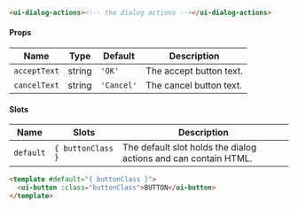 ```html
<ui-dialog-actions><!-- the dialog actions --></ui-dialog-actions>
```

#### Props

| Name         | Type   | Default    | Description             |
| ------------ | ------ | ---------- | ----------------------- |
| `acceptText` | string | `'OK'`     | The accept button text. |
| `cancelText` | string | `'Cancel'` | The cancel button text. |

#### Slots

| Name      | Slots             | Description                                                     |
| --------- | ----------------- | --------------------------------------------------------------- |
| `default` | `{ buttonClass }` | The default slot holds the dialog actions and can contain HTML. |

```html
<template #default="{ buttonClass }">
  <ui-button :class="buttonClass">BUTTON</ui-button>
</template>
```

